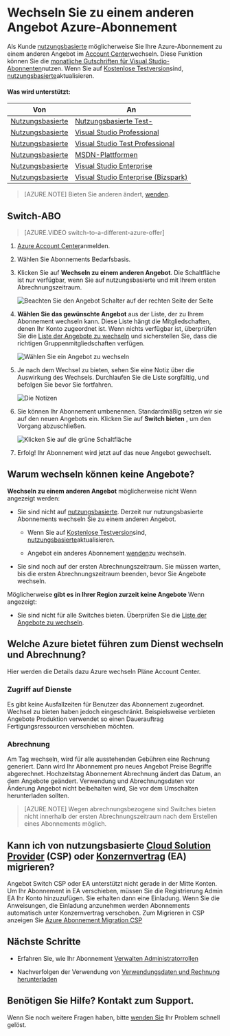 <properties
    pageTitle="Wechseln Sie Ihre Azure-Abonnement zu einem anderen Angebot | Microsoft Azure"
    description="Weitere Informationen Sie über das Azure-Abonnement ändern und ein anderes Angebot mit Abonnement-Verwaltungsportal"
    services=""
    documentationCenter=""
    authors="genlin"
    manager="mbaldwin"
    editor=""
    tags="billing,top-support-issue"/>

<tags
    ms.service="billing"
    ms.workload="na"
    ms.tgt_pltfrm="na"
    ms.devlang="na"
    ms.topic="article"
    ms.date="09/30/2016"
    ms.author="genli"/>

# <a name="switch-your-azure-subscription-to-another-offer"></a>Wechseln Sie zu einem anderen Angebot Azure-Abonnement

Als Kunde [nutzungsbasierte](https://azure.microsoft.com/offers/ms-azr-0003p/) möglicherweise Sie Ihre Azure-Abonnement zu einem anderen Angebot im [Account Center](https://account.windowsazure.com/Subscriptions)wechseln. Diese Funktion können Sie die [monatliche Gutschriften für Visual Studio-Abonnenten](https://azure.microsoft.com/pricing/member-offers/msdn-benefits-details/)nutzen. Wenn Sie auf [Kostenlose Testversion](https://azure.microsoft.com/free/)sind, [nutzungsbasierte](billing-upgrade-azure-subscription.md)aktualisieren.

#### <a name="whats-supported"></a>Was wird unterstützt:

| Von                                                              | An                                                                                      |
|-------------------------------------------------------------------|-----------------------------------------------------------------------------------------|
| [Nutzungsbasierte](https://azure.microsoft.com/offers/ms-azr-0003p/) | [Nutzungsbasierte Test-](https://azure.microsoft.com/offers/ms-azr-0023p/)              |
| [Nutzungsbasierte](https://azure.microsoft.com/offers/ms-azr-0003p/) | [Visual Studio Professional](https://azure.microsoft.com/offers/ms-azr-0059p/)          |
| [Nutzungsbasierte](https://azure.microsoft.com/offers/ms-azr-0003p/) | [Visual Studio Test Professional](https://azure.microsoft.com/offers/ms-azr-0060p/)     |
| [Nutzungsbasierte](https://azure.microsoft.com/offers/ms-azr-0003p/) | [MSDN-Plattformen](https://azure.microsoft.com/offers/ms-azr-0062p/)                      |
| [Nutzungsbasierte](https://azure.microsoft.com/offers/ms-azr-0003p/) | [Visual Studio Enterprise](https://azure.microsoft.com/offers/ms-azr-0063p/)            |
| [Nutzungsbasierte](https://azure.microsoft.com/offers/ms-azr-0003p/) | [Visual Studio Enterprise (Bizspark)](https://azure.microsoft.com/offers/ms-azr-0064p/) |

> [AZURE.NOTE] Bieten Sie anderen ändert, [wenden](https://portal.azure.com/?#blade/Microsoft_Azure_Support/HelpAndSupportBlade).
    
## <a name="switch-subscription-offer"></a>Switch-ABO

> [AZURE.VIDEO switch-to-a-different-azure-offer]

1.  [Azure Account Center](https://account.windowsazure.com/Subscriptions)anmelden.

2.  Wählen Sie Abonnements Bedarfsbasis.

3.  Klicken Sie auf **Wechseln zu einem anderen Angebot**. Die Schaltfläche ist nur verfügbar, wenn Sie auf nutzungsbasierte und mit Ihrem ersten Abrechnungszeitraum.

    ![Beachten Sie den Angebot Schalter auf der rechten Seite der Seite](./media/billing-how-to-switch-azure-offer/switchbutton.png)
    
4.  **Wählen Sie das gewünschte Angebot** aus der Liste, der zu Ihrem Abonnement wechseln kann. Diese Liste hängt die Mitgliedschaften, denen Ihr Konto zugeordnet ist. Wenn nichts verfügbar ist, überprüfen Sie die [Liste der Angebote zu wechseln](#whats-supported) und sicherstellen Sie, dass die richtigen Gruppenmitgliedschaften verfügen. 

    ![Wählen Sie ein Angebot zu wechseln](./media/billing-how-to-switch-azure-offer/selectoffer.png)

5.  Je nach dem Wechsel zu bieten, sehen Sie eine Notiz über die Auswirkung des Wechsels. Durchlaufen Sie die Liste sorgfältig, und befolgen Sie bevor Sie fortfahren.

    ![Die Notizen](./media/billing-how-to-switch-azure-offer/thingstonote.png)

6.  Sie können Ihr Abonnement umbenennen. Standardmäßig setzen wir sie auf den neuen Angebots ein. Klicken Sie auf **Switch bieten** , um den Vorgang abzuschließen.

    ![Klicken Sie auf die grüne Schaltfläche](./media/billing-how-to-switch-azure-offer/confirmpage.png)

7.  Erfolg! Ihr Abonnement wird jetzt auf das neue Angebot gewechselt.

## <a name="why-cant-i-switch-offers"></a>Warum wechseln können keine Angebote?

**Wechseln zu einem anderen Angebot** möglicherweise nicht Wenn angezeigt werden:

- Sie sind nicht auf [nutzungsbasierte](https://azure.microsoft.com/offers/ms-azr-0003p/). Derzeit nur nutzungsbasierte Abonnements wechseln Sie zu einem anderen Angebot.

    - Wenn Sie auf [Kostenlose Testversion](https://azure.microsoft.com/free/)sind, [nutzungsbasierte](billing-upgrade-azure-subscription.md)aktualisieren.

    - Angebot ein anderes Abonnement [wenden](https://portal.azure.com/?#blade/Microsoft_Azure_Support/HelpAndSupportBlade)zu wechseln.

- Sie sind noch auf der ersten Abrechnungszeitraum. Sie müssen warten, bis die ersten Abrechnungszeitraum beenden, bevor Sie Angebote wechseln.

Möglicherweise **gibt es in Ihrer Region zurzeit keine Angebote** Wenn angezeigt:

- Sie sind nicht für alle Switches bieten. Überprüfen Sie die [Liste der Angebote zu wechseln](#whats-supported).

## <a name="what-does-switching-azure-offers-do-to-my-service-and-billing"></a>Welche Azure bietet führen zum Dienst wechseln und Abrechnung?

Hier werden die Details dazu Azure wechseln Pläne Account Center.

### <a name="access-to-services"></a>Zugriff auf Dienste

Es gibt keine Ausfallzeiten für Benutzer das Abonnement zugeordnet. Wechsel zu bieten haben jedoch eingeschränkt. Beispielsweise verbieten Angebote Produktion verwendet so einen Dauerauftrag Fertigungsressourcen verschieben möchten.

### <a name="billing"></a>Abrechnung

Am Tag wechseln, wird für alle ausstehenden Gebühren eine Rechnung generiert. Dann wird Ihr Abonnement pro neues Angebot Preise Begriffe abgerechnet. Hochzeitstag Abonnement Abrechnung ändert das Datum, an dem Angebote geändert. Verwendung und Abrechnungsdaten vor Änderung Angebot nicht beibehalten wird, Sie vor dem Umschalten herunterladen sollten.

> [AZURE.NOTE] Wegen abrechnungsbezogene sind Switches bieten nicht innerhalb der ersten Abrechnungszeitraum nach dem Erstellen eines Abonnements möglich.

## <a name="can-i-migrate-from-pay-as-you-go-to-cloud-solution-providerhttpspartnermicrosoftcomsolutionscloud-reseller-overview-csp-or-enterprise-agreementhttpsazuremicrosoftcompricingenterprise-agreement-ea"></a>Kann ich von nutzungsbasierte [Cloud Solution Provider](https://partner.microsoft.com/Solutions/cloud-reseller-overview) (CSP) oder [Konzernvertrag](https://azure.microsoft.com/pricing/enterprise-agreement/) (EA) migrieren?

Angebot Switch CSP oder EA unterstützt nicht gerade in der Mitte Konten. Um Ihr Abonnement in EA verschieben, müssen Sie die Registrierung Admin EA Ihr Konto hinzuzufügen. Sie erhalten dann eine Einladung. Wenn Sie die Anweisungen, die Einladung anzunehmen werden Abonnements automatisch unter Konzernvertrag verschoben. Zum Migrieren in CSP anzeigen Sie [Azure Abonnement Migration CSP](https://blogs.technet.microsoft.com/hybridcloudbp/2016/08/26/azure-subscription-migration-to-csp/)

## <a name="next-steps"></a>Nächste Schritte

- Erfahren Sie, wie Ihr Abonnement [Verwalten Administratorrollen](billing-add-change-azure-subscription-administrator.md)

- Nachverfolgen der Verwendung von [Verwendungsdaten und Rechnung herunterladen](billing-download-azure-invoice-daily-usage-date.md)

## <a name="need-help-contact-support"></a>Benötigen Sie Hilfe? Kontakt zum Support.

Wenn Sie noch weitere Fragen haben, bitte [wenden Sie](https://portal.azure.com/?#blade/Microsoft_Azure_Support/HelpAndSupportBlade) Ihr Problem schnell gelöst.
